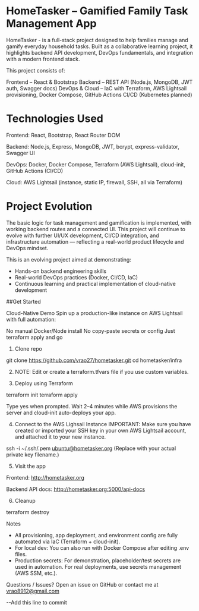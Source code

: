 # HomeTasker – Gamified Family Task Management App

HomeTasker - is a full-stack project designed to help families manage and gamify everyday household tasks. Built as a collaborative learning project, it highlights backend API development, DevOps fundamentals, and integration with a modern frontend stack.

This project consists of:

Frontend – React & Bootstrap
Backend – REST API (Node.js, MongoDB, JWT auth, Swagger docs)
DevOps & Cloud – IaC with Terraform, AWS Lightsail provisioning, Docker Compose, GitHub Actions CI/CD (Kubernetes planned)

# Technologies Used

Frontend: React, Bootstrap, React Router DOM

Backend: Node.js, Express, MongoDB, JWT, bcrypt, express-validator, Swagger UI

DevOps: Docker, Docker Compose, Terraform (AWS Lightsail), cloud-init, GitHub Actions (CI/CD)

Cloud: AWS Lightsail (instance, static IP, firewall, SSH, all via Terraform)

# Project Evolution

The basic logic for task management and gamification is implemented, with working backend routes and a connected UI. This project will continue to evolve with further UI/UX development, CI/CD integration, and infrastructure automation — reflecting a real-world product lifecycle and DevOps mindset.

This is an evolving project aimed at demonstrating:

- Hands-on backend engineering skills
- Real-world DevOps practices (Docker, CI/CD, IaC)
- Continuous learning and practical implementation of cloud-native development

##Get Started

Cloud-Native Demo
Spin up a production-like instance on AWS Lightsail with full automation:

No manual Docker/Node install
No copy-paste secrets or config
Just terraform apply and go

1. Clone repo

git clone https://github.com/vrao27/hometasker.git
cd hometasker/infra

2. NOTE: Edit or create a terraform.tfvars file if you use custom variables.

3. Deploy using Terraform

terraform init
terraform apply

Type yes when prompted.
Wait 2–4 minutes while AWS provisions the server and cloud-init auto-deploys your app.

4. Connect to the AWS Lighsail Instance
   IMPORTANT:
   Make sure you have created or imported your SSH key in your own AWS Lightsail account, and attached it to your new instance.

ssh -i ~/.ssh/<your-key>.pem ubuntu@hometasker.org
(Replace <your-key> with your actual private key filename.)

5. Visit the app

Frontend:
http://hometasker.org

Backend API docs:
http://hometasker.org:5000/api-docs

6. Cleanup

terraform destroy

Notes

- All provisioning, app deployment, and environment config are fully automated via IaC (Terraform + cloud-init).
- For local dev: You can also run with Docker Compose after editing .env files.
- Production secrets: For demonstration, placeholder/test secrets are used in automation. For real deployments, use secrets management (AWS SSM, etc.).

Questions / Issues?
Open an issue on GitHub or contact me at vrao8912@gmail.com

--Add this line to commit
